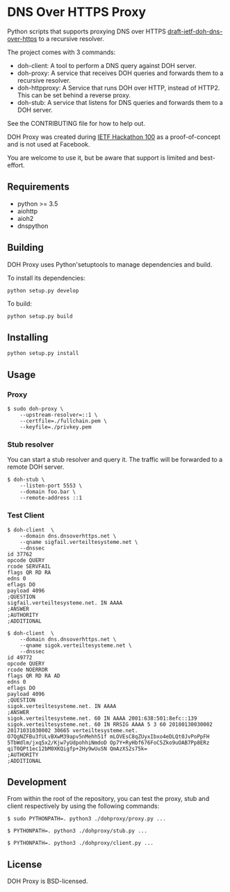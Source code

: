 # DNS Over HTTPS Proxy

Python scripts that supports proxying DNS over HTTPS [draft-ietf-doh-dns-over-https](https://tools.ietf.org/html/draft-ietf-doh-dns-over-https-02) to a recursive resolver.

The project comes with 3 commands:
* doh-client: A tool to perform a DNS query against DOH server.
* doh-proxy: A service that receives DOH queries and forwards them to a recursive resolver.
* doh-httpproxy: A Service that runs DOH over HTTP, instead of HTTP2. This can be set behind a reverse proxy.
* doh-stub: A service that listens for DNS queries and forwards them to a DOH server.

See the CONTRIBUTING file for how to help out.

DOH Proxy was created during [IETF Hackathon 100](https://www.ietf.org/hackathon/100-hackathon.html) as a proof-of-concept and is not used at Facebook.

You are welcome to use it, but be aware that support is limited and best-effort.

## Requirements

* python >= 3.5
* aiohttp
* aioh2
* dnspython

## Building

DOH Proxy uses Python'setuptools to manage dependencies and build.

To install its dependencies:

```
python setup.py develop
```

To build:
```
python setup.py build
```

## Installing

```
python setup.py install
```

## Usage

### Proxy

```
$ sudo doh-proxy \
    --upstream-resolver=::1 \
    --certfile=./fullchain.pem \
    --keyfile=./privkey.pem
```


### Stub resolver


You can start a stub resolver and query it. The traffic will be forwarded to a remote DOH server.

```
$ doh-stub \
    --listen-port 5553 \
    --domain foo.bar \
    --remote-address ::1
```

### Test Client

```
$ doh-client  \
    --domain dns.dnsoverhttps.net \
    --qname sigfail.verteiltesysteme.net \
    --dnssec
id 37762
opcode QUERY
rcode SERVFAIL
flags QR RD RA
edns 0
eflags DO
payload 4096
;QUESTION
sigfail.verteiltesysteme.net. IN AAAA
;ANSWER
;AUTHORITY
;ADDITIONAL

$ doh-client  \
    --domain dns.dnsoverhttps.net \
    --qname sigok.verteiltesysteme.net \
    --dnssec
id 49772
opcode QUERY
rcode NOERROR
flags QR RD RA AD
edns 0
eflags DO
payload 4096
;QUESTION
sigok.verteiltesysteme.net. IN AAAA
;ANSWER
sigok.verteiltesysteme.net. 60 IN AAAA 2001:638:501:8efc::139
sigok.verteiltesysteme.net. 60 IN RRSIG AAAA 5 3 60 20180130030002 20171031030002 30665 verteiltesysteme.net. O7QgNZFBu3fULvBXwM39apv5nMehh51f mLOVEsC8qZUyxIbxo4eDLQt0JvPoPpFH 5TbWdlm/jxq5x2/Kjw7yUdpohhiNmdoD Op7Y+RyHbf676FoC5Zko9uOAB7Pp8ERz qiT0QPt1ec12bM0XKQigfp+2Hy9wUuSN QmAzXS2s75k=
;AUTHORITY
;ADDITIONAL
```

## Development

From within the root of the repository, you can test the proxy, stub and client respectively
by using the following commands:

```
$ sudo PYTHONPATH=. python3 ./dohproxy/proxy.py ...
```

```
$ PYTHONPATH=. python3 ./dohproxy/stub.py ...
```

```
$ PYTHONPATH=. python3 ./dohproxy/client.py ...
```

## License
DOH Proxy is BSD-licensed.
